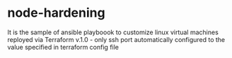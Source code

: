 # node-hardening
It is the sample of ansible playboook to customize linux virtual machines reployed via Terraform
v.1.0 - only ssh port automatically configured to the value specified in terraform config file